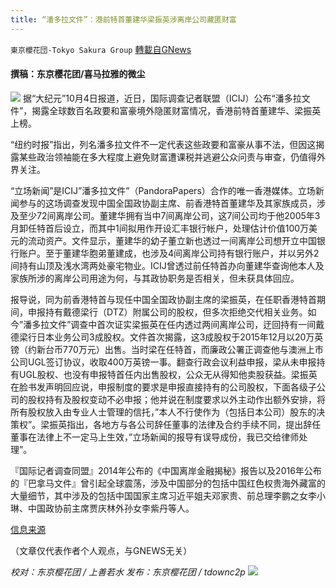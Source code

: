 ```yaml
---
title: “潘多拉文件”：港前特首董建华梁振英涉离岸公司藏匿财富
---
```

`東京櫻花団-Tokyo Sakura Group` [轉載自GNews](https://gnews.org/zh-hans/1573565/)

#### 撰稿：东京樱花团/喜马拉雅的微尘
![](https://assets.gnews.org/wp-content/uploads/2021/10/311133743853-600x400-1.jpg)
据“大纪元”10月4日报道，近日，国际调查记者联盟（ICIJ）公布“潘多拉文件”，揭露全球数百名政要和富豪境外隐匿财富情况，香港前特首董建华、梁振英上榜。

“纽约时报”指出，列名潘多拉文件不一定代表这些政要和富豪从事不法，但因这揭露某些政治领袖能在多大程度上避免财富遭课税并逃避公众问责与审查，仍值得外界关注。

“立场新闻”是ICIJ”潘多拉文件”（PandoraPapers）合作的唯一香港媒体。立场新闻参与的这场调查发现中国全国政协副主席、前香港特首董建华及其家族成员，涉及至少72间离岸公司。董建华拥有当中7间离岸公司，这7间公司均于他2005年3月卸任特首后设立，而其中1间拟用作开设汇丰银行帐户，处理估计价值100万美元的流动资产。文件显示，董建华的幼子董立新也透过一间离岸公司想开立中国银行账户。至于董建华胞弟董建成，也涉及4间离岸公司持有银行账户，并以另外2间持有山顶及浅水湾两处豪宅物业。ICIJ曾透过前任特首办向董建华查询他本人及家族所涉的离岸公司用途为何，与其政协职务是否相关，但未获具体回应。

报导说，同为前香港特首与现任中国全国政协副主席的梁振英，在任职香港特首期间，申报持有戴德梁行（DTZ）附属公司的股权，但多次拒绝交代相关业务。如今”潘多拉文件”调查中首次证实梁振英在任内透过两间离岸公司，迂回持有一间戴德梁行日本业务公司3成股权。文件首次揭露，这3成股权于2015年12月以20万英镑（约新台币770万元）出售。当时梁在任特首，而廉政公署正调查他与澳洲上市公司UGL签订协议，收取400万英镑一事。翻查行政会议利益申报，梁从未申报持有UGL股权、也没有申报特首任内出售股权，公众无从得知他卖股获益。梁振英在脸书发声明回应说，申报制度的要求是申报直接持有的公司股权，下面各级子公司的股权持有及股权变动不必申报；他并说在制度要求以外主动作出额外安排，将所有股权放入由专业人士管理的信托，”本人不行使作为（包括日本公司）股东的决策权”。梁振英指出，各地方与各公司辞任董事的法律及合约手续不同，提出辞任董事在法律上不一定马上生效，”立场新闻的报导有误导成份，我已交给律师处理”。

『国际记者调查同盟』2014年公布的《中国离岸金融揭秘》报告以及2016年公布的『巴拿马文件』曾引起全球震荡，涉及中国部分的包括中国红色权贵海外藏富的大量细节，其中涉及的包括中国国家主席习近平姐夫邓家贵、前总理李鹏之女李小琳、中国政协前主席贾庆林外孙女李紫丹等人。

[信息来源](https://www.epochtimes.com/gb/21/10/4/n13279556.htm)

（文章仅代表作者个人观点，与GNEWS无关）

*校对：东京樱花团 / 上善若水*
*发布：东京樱花团 / tdownc2p*
![](https://assets.gnews.org/wp-content/uploads/2021/08/image0-1-36.jpg)
